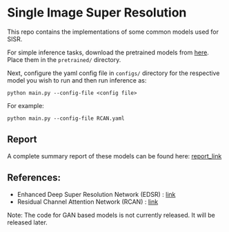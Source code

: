 # Single Image Super Resolution

This repo contains the implementations of some common models used for SISR. 

For simple inference tasks, download the pretrained models from [here][pretrained]. Place them in the ```pretrained/``` directory.

Next, configure the yaml config file in ```configs/``` directory for the respective model you wish to run and then run inference as:

```
python main.py --config-file <config file>
```
For example:
```
python main.py --config-file RCAN.yaml
```

## Report
A complete summary report of these models can be found here: [report_link][report_link]

## References:

* Enhanced Deep Super Resolution Network (EDSR) : [link][edsr_link]
* Residual Channel Attention Network (RCAN) : [link][rcan_link]


[pretrained]: https://drive.google.com/drive/folders/1vSvHM_Bj0ZwFTU6MJSkYhDn64VA-S8-U?usp=sharing
[report_link]: https://drive.google.com/file/d/1qCeQg06F6w7UNK-cVGsk7h282v19dybr/view?usp=sharing
[edsr_link]: https://arxiv.org/abs/1707.02921
[rcan_link]: https://arxiv.org/abs/1807.02758

Note: The code for GAN based models is not currently released. It will be released later.